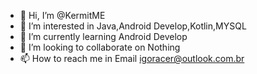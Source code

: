 - 👋 Hi, I’m @KermitME
- 👀 I’m interested in Java,Android Develop,Kotlin,MYSQL
- 🌱 I’m currently learning Android Develop
- 💞️ I’m looking to collaborate on Nothing
- 📫 How to reach me in Email igoracer@outlook.com.br 

<!---
KermitME/KermitME is a ✨ special ✨ repository because its `README.md` (this file) appears on your GitHub profile.
You can click the Preview link to take a look at your changes.
--->
